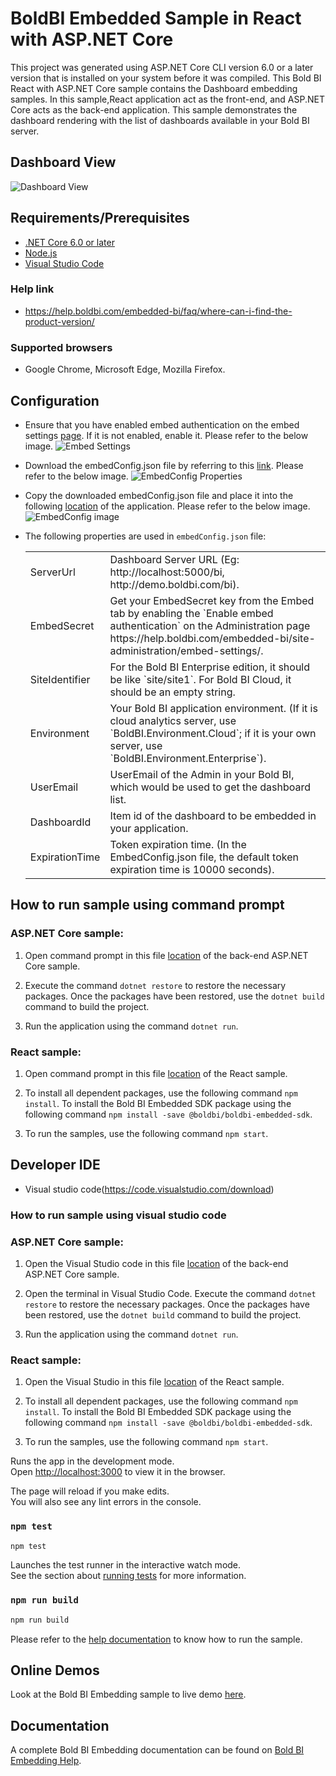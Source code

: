 # BoldBI Embedded Sample in React with ASP.NET Core

This project was generated using ASP.NET Core CLI version 6.0 or a later version that is installed on your system before it was compiled. This Bold BI React with ASP.NET Core sample contains the Dashboard embedding samples. In this sample,React application act as the front-end, and ASP.NET Core acts as the back-end application. This sample demonstrates the dashboard rendering with the list of dashboards available in your Bold BI server.

## Dashboard View

![Dashboard View](https://github.com/boldbi/aspnet-core-sample/assets/91586758/73318269-f8e9-4b49-b597-d82850c60952)

 ## Requirements/Prerequisites
 
 * [.NET Core 6.0 or later](https://dotnet.microsoft.com/en-us/download/dotnet-core)
 * [Node.js](https://nodejs.org/en/)
 * [Visual Studio Code](https://code.visualstudio.com/download)

 ### Help link

 * https://help.boldbi.com/embedded-bi/faq/where-can-i-find-the-product-version/

 ### Supported browsers
  
  * Google Chrome, Microsoft Edge, Mozilla Firefox.

 ## Configuration

  * Ensure that you have enabled embed authentication on the embed settings [page](https://github.com/boldbi/aspnet-core-sample/assets/91586758/68695d1a-ebd0-4577-a6bb-d37e89e98379). If it is not enabled, enable it. Please refer to the below image.
  ![Embed Settings](https://github.com/boldbi/aspnet-core-sample/assets/91586758/0ac2e737-bd7a-419b-824c-48f1589e78d8)

  * Download the embedConfig.json file by referring to this [link](https://help.boldbi.com/embedded-bi/site-administration/embed-settings/#get-embed-configuration-file). Please refer to the below image.
   ![EmbedConfig Properties](https://github.com/boldbi/aspnet-core-sample/assets/91586758/f2915a54-010b-45c6-b608-3817cb713dc9)

  * Copy the downloaded embedConfig.json file and place it into the following [location](https://github.com/boldbi/aspnet-core-sample/tree/master/BoldBI.Embed.Sample) of the application. Please refer to the below image.
  ![EmbedConfig image](https://github.com/boldbi/aspnet-core-sample/assets/91586758/bdb83a3e-02e4-4e99-ad57-717438e5ec5c)

  * The following properties are used in `embedConfig.json` file:

    <meta charset="utf-8"/>
    <table>
    <tbody>
        <tr>
            <td align="left">ServerUrl</td>
            <td align="left">Dashboard Server URL (Eg: http://localhost:5000/bi, http://demo.boldbi.com/bi).</td>
        </tr>
        <tr>
            <td align="left">EmbedSecret</td>
            <td align="left">Get your EmbedSecret key from the Embed tab by enabling the `Enable embed authentication` on the Administration page https://help.boldbi.com/embedded-bi/site-administration/embed-settings/.</td>
        </tr>
        <tr>
            <td align="left">SiteIdentifier</td>
            <td align="left">For the Bold BI Enterprise edition, it should be like `site/site1`. For Bold BI Cloud, it should be an empty string.</td>
        </tr>
        <tr>
            <td align="left">Environment</td>
            <td align="left">Your Bold BI application environment. (If it is cloud analytics server, use `BoldBI.Environment.Cloud`; if it is your own server, use `BoldBI.Environment.Enterprise`).</td>
        </tr>
        <tr>
            <td align="left">UserEmail</td>
            <td align="left">UserEmail of the Admin in your Bold BI, which would be used to get the dashboard list.</td>
        </tr>
        <tr>
            <td align="left">DashboardId</td>
            <td align="left">Item id of the dashboard to be embedded in your application.</td>
        </tr>
        <tr>
            <td align="left">ExpirationTime</td>
            <td align="left">Token expiration time. (In the EmbedConfig.json file, the default token expiration time is 10000 seconds).</td>
        </tr>
    </tbody>
    </table>

## How to run sample using command prompt 
    
  ### ASP.NET Core sample: 

  1. Open command prompt in this file [location](https://github.com/boldbi/react-with-aspnet-core-sample/tree/master/ASP.NET%20Core/BoldBI.Embed.Sample) of the back-end ASP.NET Core sample.

  2. Execute the command `dotnet restore` to restore the necessary packages. Once the packages have been restored, use the `dotnet build` command to build the project.
  
  3. Run the application using the command `dotnet run`.

  ### React sample:

  1. Open command prompt in this file [location](https://github.com/boldbi/react-with-aspnet-core-sample/tree/master/React) of the React sample.

  2. To install all dependent packages, use the following command `npm install`. To install the Bold BI Embedded SDK package using the following command `npm install -save @boldbi/boldbi-embedded-sdk`.

  3. To run the samples, use the following command `npm start`.

 ## Developer IDE

  * Visual studio code(https://code.visualstudio.com/download)

  ### How to run sample using visual studio code

  ### ASP.NET Core sample: 

  1. Open the Visual Studio code in this file [location](https://github.com/boldbi/react-with-aspnet-core-sample/tree/master/ASP.NET%20Core/BoldBI.Embed.Sample) of the back-end ASP.NET Core sample.

  2. Open the terminal in Visual Studio Code. Execute the command `dotnet restore` to restore the necessary packages. Once the packages have been restored, use the `dotnet build` command to build the project.
  
  3. Run the application using the command `dotnet run`.

  ### React sample:

  1. Open the Visual Studio in this file [location](https://github.com/boldbi/react-with-aspnet-core-sample/tree/master/React) of the React sample.

  2. To install all dependent packages, use the following command `npm install`. To install the Bold BI Embedded SDK package using the following command `npm install -save @boldbi/boldbi-embedded-sdk`.

  3. To run the samples, use the following command `npm start`.

Runs the app in the development mode.<br />
Open [http://localhost:3000](http://localhost:3000) to view it in the browser.

The page will reload if you make edits.<br />
You will also see any lint errors in the console.

### `npm test`

```bash
npm test
```

Launches the test runner in the interactive watch mode.<br />
See the section about [running tests](https://facebook.github.io/create-react-app/docs/running-tests) for more information.

### `npm run build`

```bash
npm run build
```

Please refer to the [help documentation](https://help.boldbi.com/embedded-bi/javascript-based/samples/v3.3.40-or-later/react-core/#how-to-run-the-sample) to know how to run the sample.

## Online Demos

Look at the Bold BI Embedding sample to live demo [here](https://samples.boldbi.com/embed).


## Documentation

A complete Bold BI Embedding documentation can be found on [Bold BI Embedding Help](https://help.boldbi.com/embedded-bi/javascript-based/).
